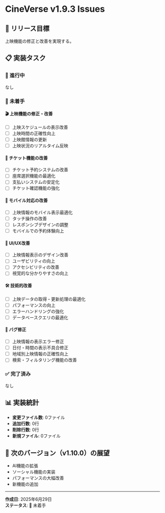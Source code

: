 # CineVerse v1.9.3 Issues

## 🎯 リリース目標
上映機能の修正と改善を実現する。

## 📋 実装タスク

### 🔄 進行中
なし

### 📝 未着手

#### 🎬 上映機能の修正・改善
- [ ] 上映スケジュールの表示改善
- [ ] 上映時間の正確性向上
- [ ] 上映館情報の更新
- [ ] 上映状況のリアルタイム反映

#### 🎫 チケット機能の改善
- [ ] チケット予約システムの改善
- [ ] 座席選択機能の最適化
- [ ] 支払いシステムの安定化
- [ ] チケット確認機能の強化

#### 📱 モバイル対応の改善
- [ ] 上映情報のモバイル表示最適化
- [ ] タッチ操作の改善
- [ ] レスポンシブデザインの調整
- [ ] モバイルでの予約体験向上

#### 🎨 UI/UX改善
- [ ] 上映情報表示のデザイン改善
- [ ] ユーザビリティの向上
- [ ] アクセシビリティの改善
- [ ] 視覚的な分かりやすさの向上

#### 🛠️ 技術的改善
- [ ] 上映データの取得・更新処理の最適化
- [ ] パフォーマンスの向上
- [ ] エラーハンドリングの強化
- [ ] データベースクエリの最適化

#### 🔧 バグ修正
- [ ] 上映情報の表示エラー修正
- [ ] 日付・時間の表示不具合修正
- [ ] 地域別上映情報の正確性向上
- [ ] 検索・フィルタリング機能の改善

### ✅ 完了済み
なし

## 📊 実装統計
- **変更ファイル数**: 0ファイル
- **追加行数**: 0行
- **削除行数**: 0行
- **新規ファイル**: 0ファイル

## 🚀 次のバージョン（v1.10.0）の展望
- AI機能の拡張
- ソーシャル機能の実装
- パフォーマンスの大幅改善
- 新機能の追加

---

**作成日**: 2025年6月29日  
**ステータス**: 📝 未着手 